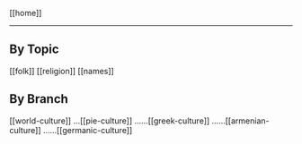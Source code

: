 [[home]]

---

## By Topic
[[folk]]
[[religion]]
[[names]]

## By Branch
[[world-culture]]
...[[pie-culture]]
......[[greek-culture]]
......[[armenian-culture]]
......[[germanic-culture]]